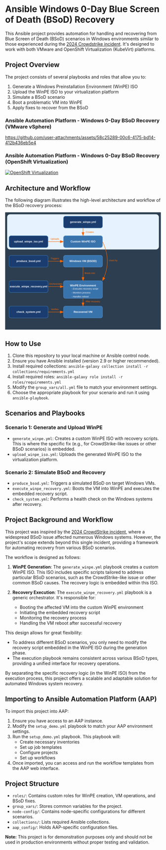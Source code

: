# Ansible Windows 0-Day Blue Screen of Death (BSoD) Recovery

This Ansible project provides automation for handling and recovering from Blue Screen of Death (BSoD) scenarios in Windows environments similar to those experienced during the [2024 Crowdstrike incident](https://en.wikipedia.org/wiki/2024_CrowdStrike_incident). It's designed to work with both VMware and OpenShift Virtualization (KubeVirt) platforms.

## Project Overview

The project consists of several playbooks and roles that allow you to:

1. Generate a Windows Preinstallation Environment (WinPE) ISO
2. Upload the WinPE ISO to your virtualization platform
3. Simulate a BSoD scenario
4. Boot a problematic VM into WinPE
5. Apply fixes to recover from the BSoD

### Ansible Automation Platform - Windows 0-Day BSoD Recovery (VMware vSphere)

https://github.com/user-attachments/assets/58c25289-00c6-4175-bd14-412b436eb5e4

### Ansible Automation Platform - Windows 0-Day BSoD Recovery (OpenShift Virtualization)

<a href="https://github.com/user-attachments/assets/dcd3c642-4da3-4646-8bc3-0320fbbc1868">
  <img src="https://img.shields.io/badge/Watch-Ansible%20Demo-red?style=for-the-badge&logo=ansible" alt="OpenShift Virtualization" title="Click to view Demo">
</a>

## Architecture and Workflow

The following diagram illustrates the high-level architecture and workflow of the BSoD recovery process:

![Architecture Diagram](media/architecture.svg)

## How to Use

1. Clone this repository to your local machine or Ansible control node.
2. Ensure you have Ansible installed (version 2.9 or higher recommended).
3. Install required collections: `ansible-galaxy collection install -r collections/requirements.yml`
4. Install required roles: `ansible-galaxy role install -r roles/requirements.yml`
5. Modify the `group_vars/all.yml` file to match your environment settings.
6. Choose the appropriate playbook for your scenario and run it using `ansible-playbook`.

## Scenarios and Playbooks

### Scenario 1: Generate and Upload WinPE

- `generate_winpe.yml`: Creates a custom WinPE ISO with recovery scripts. This is where the specific fix (e.g., for CrowdStrike-like issues or other BSoD scenarios) is embedded.
- `upload_winpe_iso.yml`: Uploads the generated WinPE ISO to the virtualization platform.

### Scenario 2: Simulate BSoD and Recovery

- `produce_bsod.yml`: Triggers a simulated BSoD on target Windows VMs.
- `execute_winpe_recovery.yml`: Boots the VM into WinPE and executes the embedded recovery script.
- `check_system.yml`: Performs a health check on the Windows systems after recovery.

## Project Background and Workflow

This project was inspired by the [2024 CrowdStrike incident](https://en.wikipedia.org/wiki/2024_CrowdStrike_incident), where a widespread BSoD issue affected numerous Windows systems. However, the project's scope extends beyond this single incident, providing a framework for automating recovery from various BSoD scenarios.

The workflow is designed as follows:

1. **WinPE Generation**: The `generate_winpe.yml` playbook creates a custom WinPE ISO. This ISO includes specific scripts tailored to address particular BSoD scenarios, such as the CrowdStrike-like issue or other common BSoD causes. The recovery logic is embedded within this ISO.

2. **Recovery Execution**: The `execute_winpe_recovery.yml` playbook is a generic orchestrator. It's responsible for:
   - Booting the affected VM into the custom WinPE environment
   - Initiating the embedded recovery script
   - Monitoring the recovery process
   - Handling the VM reboot after successful recovery

This design allows for great flexibility:

- To address different BSoD scenarios, you only need to modify the recovery script embedded in the WinPE ISO during the generation phase.
- The execution playbook remains consistent across various BSoD types, providing a unified interface for recovery operations.

By separating the specific recovery logic (in the WinPE ISO) from the execution process, this project offers a scalable and adaptable solution for automated Windows system recovery.

## Importing to Ansible Automation Platform (AAP)

To import this project into AAP:

1. Ensure you have access to an AAP instance.
2. Modify the `setup_demo.yml` playbook to match your AAP environment settings.
3. Run the `setup_demo.yml` playbook. This playbook will:
   - Create necessary inventories
   - Set up job templates
   - Configure projects
   - Set up workflows
4. Once imported, you can access and run the workflow templates from the AAP web interface.

## Project Structure

- `roles/`: Contains custom roles for WinPE creation, VM operations, and BSoD fixes.
- `group_vars/`: Stores common variables for the project.
- `node-config/`: Contains node-specific configurations for different scenarios.
- `collections/`: Lists required Ansible collections.
- `aap_config/`: Holds AAP-specific configuration files.

**Note:** This project is for demonstration purposes only and should not be used in production environments without proper testing and validation.
